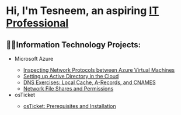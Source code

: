 <h1>Hi, I'm Tesneem, an aspiring <a href = "https://www.linkedin.com/in/tess-elkheir/">IT Professional</a></h1>

<h2>👨‍💻Information Technology Projects:</h2>

<ul>
  <li>Microsoft Azure</li>
  <ul>
    <li><a href = "https://github.com/telkheir/azure-network-protocols/blob/main/README.md">Inspecting Network Protocols between Azure Virtual Machines</a></li>
    <li><a href = "https://github.com/telkheir/implementing-active-directory">Setting up Active Directory in the Cloud</a>
    <li><a href = "https://github.com/telkheir/DNS-exercises">DNS Exercises: Local Cache, A-Records, and CNAMES</a></li>
    <li><a href = "https://github.com/telkheir/network-file-shares-permissions">Network File Shares and Permissions</a></li>
  </ul>
  <li>osTicket</li>
  <ul>
    <li><a href = "https://github.com/telkheir/osticket-prereqs-installation">osTicket: Prerequisites and Installation</a></li>
  </ul>
</ul>
